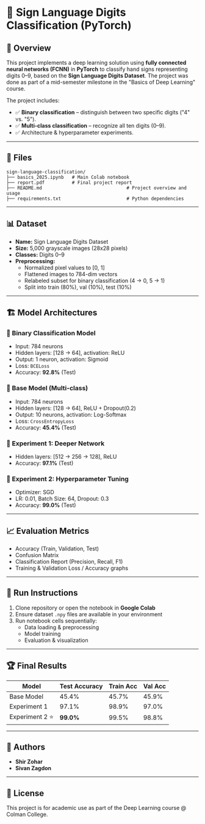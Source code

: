 # 🧠 Sign Language Digits Classification (PyTorch)

## 📌 Overview
This project implements a deep learning solution using **fully connected neural networks (FCNN)** in **PyTorch** to classify hand signs representing digits 0–9, based on the **Sign Language Digits Dataset**. The project was done as part of a mid-semester milestone in the "Basics of Deep Learning" course.

The project includes:
- ✅ **Binary classification** – distinguish between two specific digits ("4" vs. "5").
- ✅ **Multi-class classification** – recognize all ten digits (0–9).
- ✅ Architecture & hyperparameter experiments.

---

## 📂 Files
```
sign-language-classification/
├── basics_2025.ipynb   # Main Colab notebook
├── report.pdf          # Final project report
├── README.md                               # Project overview and usage
├── requirements.txt                        # Python dependencies
```

---

## 📊 Dataset
- **Name:** Sign Language Digits Dataset
- **Size:** 5,000 grayscale images (28x28 pixels)
- **Classes:** Digits 0–9
- **Preprocessing:**
  - Normalized pixel values to [0, 1]
  - Flattened images to 784-dim vectors
  - Relabeled subset for binary classification (4 → 0, 5 → 1)
  - Split into train (80%), val (10%), test (10%)

---

## 🏗️ Model Architectures
### 🔹 Binary Classification Model
- Input: 784 neurons
- Hidden layers: [128 → 64], activation: ReLU
- Output: 1 neuron, activation: Sigmoid
- Loss: `BCELoss`
- Accuracy: **92.8%** (Test)

### 🔹 Base Model (Multi-class)
- Input: 784 neurons
- Hidden layers: [128 → 64], ReLU + Dropout(0.2)
- Output: 10 neurons, activation: Log-Softmax
- Loss: `CrossEntropyLoss`
- Accuracy: **45.4%** (Test)

### 🔹 Experiment 1: Deeper Network
- Hidden layers: [512 → 256 → 128], ReLU
- Accuracy: **97.1%** (Test)

### 🔹 Experiment 2: Hyperparameter Tuning
- Optimizer: SGD
- LR: 0.01, Batch Size: 64, Dropout: 0.3
- Accuracy: **99.0%** (Test)

---

## 📈 Evaluation Metrics
- Accuracy (Train, Validation, Test)
- Confusion Matrix
- Classification Report (Precision, Recall, F1)
- Training & Validation Loss / Accuracy graphs

---

## 🚀 Run Instructions
1. Clone repository or open the notebook in **Google Colab**
2. Ensure dataset `.npy` files are available in your environment
3. Run notebook cells sequentially:
   - Data loading & preprocessing
   - Model training
   - Evaluation & visualization

---

## 🏆 Final Results
| Model              | Test Accuracy | Train Acc | Val Acc |
|-------------------|---------------|-----------|---------|
| Base Model        | 45.4%         | 45.7%     | 45.9%   |
| Experiment 1      | 97.1%         | 98.9%     | 97.0%   |
| Experiment 2 ⭐    | **99.0%**     | 99.5%     | 98.8%   |

---

## 👥 Authors
- **Shir Zohar**  
- **Sivan Zagdon**

---

## 📜 License
This project is for academic use as part of the Deep Learning course @ Colman College.
